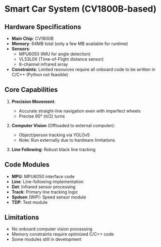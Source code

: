 
# Smart Car System (CV1800B-based)

## Hardware Specifications
- **Main Chip**: CV1800B 
- **Memory**: 64MB total (only a few MB available for runtime)
- **Sensors**:
  - MPU6050 (IMU for angle detection)
  - VL53L0X (Time-of-Flight distance sensor)
  - 8-channel infrared array
- **Constraints**: Limited resources require all onboard code to be written in C/C++ (Python not feasible)

## Core Capabilities
1. **Precision Movement**:
   - Accurate straight-line navigation even with imperfect wheels
   - Precise 90° (π/2) turns

2. **Computer Vision** (Offloaded to external computer):
   - Object/person tracking via YOLOv5
   - Note: Run externally due to hardware limitations

3. **Line Following**: Robust black line tracking

## Code Modules
- **MPU**: MPU6050 interface code
- **Line**: Line-following implementation
- **Det**: Infrared sensor processing
- **Track**: Primary line tracking logic
- **Spdsen** (WIP): Speed sensor module
- **TDP**: Test module

## Limitations
- No onboard computer vision processing
- Memory constraints require optimized C/C++ code
- Some modules still in development



